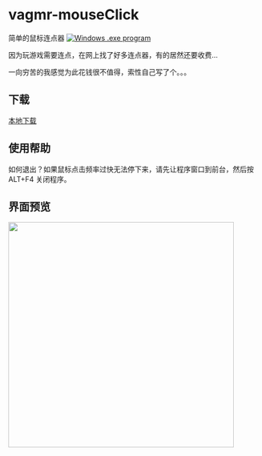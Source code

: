 # vagmr-mouseClick

简单的鼠标连点器
[![Windows .exe program](https://img.shields.io/badge/windows-.exe-0078D4?logo=windows)](https://ru.wikipedia.org/wiki/.EXE)

因为玩游戏需要连点，在网上找了好多连点器，有的居然还要收费...

一向穷苦的我感觉为此花钱很不值得，索性自己写了个。。。

## 下载

[本地下载](https://github.com/vagmr/vagmr-mouseClick/releases)

## 使用帮助

如何退出？如果鼠标点击频率过快无法停下来，请先让程序窗口到前台，然后按 ALT+F4 关闭程序。

## 界面预览
<img src="https://github.com/vagmr/vagmr-mouseClick/demo.jpg" width="450"/>
